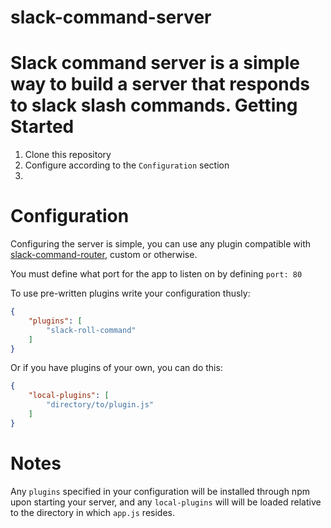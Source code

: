 slack-command-server
====================
Slack command server is a simple way to build a server that responds to slack slash commands.
Getting Started
===============
1. Clone this repository
2. Configure according to the `Configuration` section
3.
Configuration
=============
Configuring the server is simple, you can use any plugin compatible with [slack-command-router](https://github.com/terribly-lazy/slack-command-router), custom or otherwise.

You must define what port for the app to listen on by defining `port: 80`

To use pre-written plugins write your configuration thusly:
```json
{
    "plugins": [
        "slack-roll-command"
    ]
}
```
Or if you have plugins of your own, you can do this:
```json
{
    "local-plugins": [
        "directory/to/plugin.js"
    ]
}
```
Notes
=====
Any `plugins` specified in your configuration will be installed through npm upon starting your server, and any
`local-plugins` will will be loaded relative to the directory in which `app.js` resides.